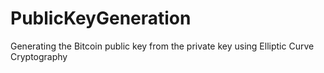 # PublicKeyGeneration


Generating the Bitcoin public key from the private key using Elliptic Curve Cryptography

